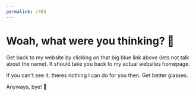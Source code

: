 ```yaml
---
permalink: /404
---
```


# Woah, what were you thinking? 🧐

Get back to my website by clicking on that big blue link above (lets not talk about the name). It should take you back to my actual websites homepage.

If you can't see it, theres nothing I can do for you then. Get better glasses.

Anyways, bye! 👋